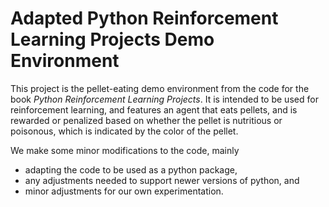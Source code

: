 # Adapted Python Reinforcement Learning Projects Demo Environment

This project is the pellet-eating demo environment from the code for the book _Python Reinforcement Learning Projects_.
It is intended to be used for reinforcement learning, and features an agent
that eats pellets, and is rewarded or penalized based on whether the pellet is nutritious or poisonous, which
is indicated by the color of the pellet.

We make some minor modifications to the code, mainly 
* adapting the code to be used as a python package, 
* any adjustments needed to support newer versions of python, and
* minor adjustments for our own experimentation.

